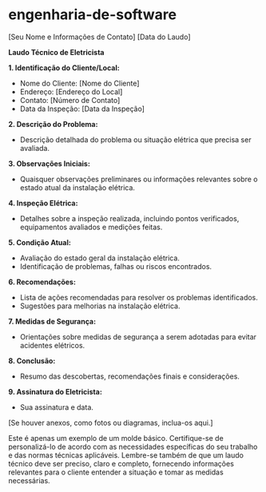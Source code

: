 # engenharia-de-software

[Seu Nome e Informações de Contato]
[Data do Laudo]

**Laudo Técnico de Eletricista**

**1. Identificação do Cliente/Local:**
- Nome do Cliente: [Nome do Cliente]
- Endereço: [Endereço do Local]
- Contato: [Número de Contato]
- Data da Inspeção: [Data da Inspeção]

**2. Descrição do Problema:**
- Descrição detalhada do problema ou situação elétrica que precisa ser avaliada.

**3. Observações Iniciais:**
- Quaisquer observações preliminares ou informações relevantes sobre o estado atual da instalação elétrica.

**4. Inspeção Elétrica:**
- Detalhes sobre a inspeção realizada, incluindo pontos verificados, equipamentos avaliados e medições feitas.

**5. Condição Atual:**
- Avaliação do estado geral da instalação elétrica.
- Identificação de problemas, falhas ou riscos encontrados.

**6. Recomendações:**
- Lista de ações recomendadas para resolver os problemas identificados.
- Sugestões para melhorias na instalação elétrica.

**7. Medidas de Segurança:**
- Orientações sobre medidas de segurança a serem adotadas para evitar acidentes elétricos.

**8. Conclusão:**
- Resumo das descobertas, recomendações finais e considerações.

**9. Assinatura do Eletricista:**
- Sua assinatura e data.

[Se houver anexos, como fotos ou diagramas, inclua-os aqui.]

Este é apenas um exemplo de um molde básico. Certifique-se de personalizá-lo de acordo com as necessidades específicas do seu trabalho e das normas técnicas aplicáveis. Lembre-se também de que um laudo técnico deve ser preciso, claro e completo, fornecendo informações relevantes para o cliente entender a situação e tomar as medidas necessárias.
